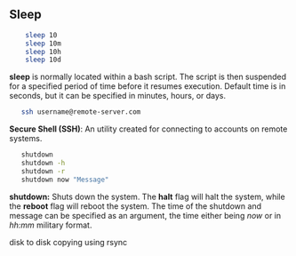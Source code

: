 ## Sleep

```bash
    sleep 10
    sleep 10m
    sleep 10h
    sleep 10d
```

**sleep** is normally located within a bash script. The script is then suspended for a specified period of time before it resumes execution. Default time is in seconds, but it can be specified in minutes, hours, or days.

```bash
   ssh username@remote-server.com 
```

**Secure Shell (SSH)**: An utility created for connecting to accounts on remote systems.

```bash
   shutdown
   shutdown -h
   shutdown -r
   shutdown now "Message"
```

**shutdown:** Shuts down the system. The **halt** flag will halt the system, while the **reboot** flag will reboot the system. The time of the shutdown and message can be specified as an argument, the time either being *now* or in *hh:mm* military format. 

disk to disk copying using rsync 
